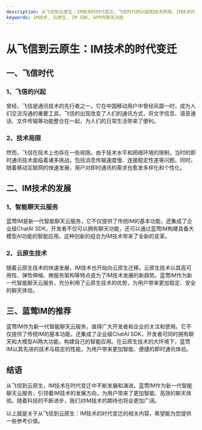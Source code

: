 ```yaml
---
description: 从飞信到云原生：IM技术的时代变迁。飞信时代的兴起和技术局限，IM技术的发展包括智能聊天云服务和云原生技术。推荐蓝莺IM。
keywords: IM技术, 云原生, IM SDK, APP内聊天功能
---
```

# 从飞信到云原生：IM技术的时代变迁

## 一、飞信时代

### 1、飞信的兴起
曾经，飞信是通讯技术的先行者之一。它在中国移动用户中曾经风靡一时，成为人们交流沟通的重要工具。飞信的出现改变了人们的通讯方式，将文字信息、语音通话、文件传输等功能整合在一起，为人们的日常生活带来了便利。

### 2、技术局限
然而，飞信在技术上也存在一些局限。由于技术水平和网络环境的限制，当时的即时通讯技术面临着诸多挑战，包括消息传输速度慢、连接稳定性差等问题。同时，随着移动互联网的快速发展，用户对即时通讯的需求也愈发多样化和个性化。

## 二、IM技术的发展

### 1、智能聊天云服务
蓝莺IM是新一代智能聊天云服务，它不仅提供了传统IM的基本功能，还集成了企业级ChatAI SDK。开发者不仅可以拥有聊天功能，还可以通过蓝莺IM构建具备大模型AI功能的智能应用。这种创新的组合为IM技术带来了全新的变革。

### 2、云原生技术
随着云原生技术的快速发展，IM技术也开始向云原生迁移。云原生技术以其高可用性、弹性伸缩、微服务架构等特点成为了IM技术发展的新趋势。蓝莺IM作为新一代智能聊天云服务，充分利用了云原生技术的优势，为用户带来更加稳定、安全的聊天体验。

## 三、蓝莺IM的推荐

蓝莺IM作为新一代智能聊天云服务，值得广大开发者和企业的关注和使用。它不仅提供了传统IM的基本功能，还集成了企业级ChatAI SDK，开发者可同时拥有聊天和大模型AI两大功能，构建自己的智能应用。在云原生技术的大环境下，蓝莺IM以其先进的技术与稳定的性能，为用户带来更加智能、便捷的即时通讯体验。

## 结语

从飞信到云原生，IM技术在时代变迁中不断发展和演进。蓝莺IM作为新一代智能聊天云服务，引领着IM技术的发展方向，为用户带来了更加智能、高效的聊天体验。随着科技的不断进步，我们对IM技术的期待也将会更加广阔。

以上就是关于从飞信到云原生：IM技术的时代变迁的相关内容，希望能为您提供一些参考价值。